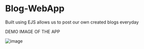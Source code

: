 # Blog-WebApp
Built using EJS  allows us to post our own created blogs everyday

DEMO IMAGE OF THE APP

![image](https://user-images.githubusercontent.com/87241044/230787019-11d4191f-0d65-4a2a-9a59-5f74bd68118b.png)

